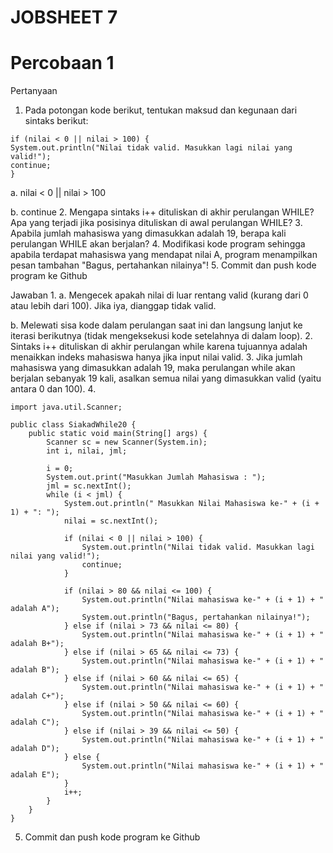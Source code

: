 # JOBSHEET 7
# Percobaan 1


Pertanyaan
1. Pada potongan kode berikut, tentukan maksud dan kegunaan dari sintaks berikut:
```
if (nilai < 0 || nilai > 100) {
System.out.println("Nilai tidak valid. Masukkan lagi nilai yang valid!");
continue;
}
```
a. nilai < 0 || nilai > 100 

b. continue 
2. Mengapa sintaks i++ dituliskan di akhir perulangan WHILE? Apa yang terjadi jika posisinya dituliskan di awal perulangan WHILE? 
3. Apabila jumlah mahasiswa yang dimasukkan adalah 19, berapa kali perulangan WHILE akan berjalan? 
4. Modifikasi kode program sehingga apabila terdapat mahasiswa yang mendapat nilai A, program menampilkan pesan tambahan "Bagus, pertahankan nilainya"!
5. Commit dan push kode program ke Github 


Jawaban
1. 
a. Mengecek apakah nilai di luar rentang valid (kurang dari 0 atau lebih dari 100). Jika iya, dianggap tidak valid.

b. Melewati sisa kode dalam perulangan saat ini dan langsung lanjut ke iterasi berikutnya (tidak mengeksekusi kode setelahnya di dalam loop).
2. Sintaks i++ dituliskan di akhir perulangan while karena tujuannya adalah menaikkan indeks mahasiswa hanya jika input nilai valid.
3. Jika jumlah mahasiswa yang dimasukkan adalah 19, maka perulangan while akan berjalan sebanyak 19 kali, asalkan semua nilai yang dimasukkan valid (yaitu antara 0 dan 100). 
4. 
```
import java.util.Scanner;

public class SiakadWhile20 {
    public static void main(String[] args) {
        Scanner sc = new Scanner(System.in);
        int i, nilai, jml;

        i = 0;
        System.out.print("Masukkan Jumlah Mahasiswa : ");
        jml = sc.nextInt();
        while (i < jml) {
            System.out.println(" Masukkan Nilai Mahasiswa ke-" + (i + 1) + ": ");
            nilai = sc.nextInt();

            if (nilai < 0 || nilai > 100) {
                System.out.println("Nilai tidak valid. Masukkan lagi nilai yang valid!");
                continue;
            }

            if (nilai > 80 && nilai <= 100) {
                System.out.println("Nilai mahasiswa ke-" + (i + 1) + " adalah A");
                System.out.println("Bagus, pertahankan nilainya!");
            } else if (nilai > 73 && nilai <= 80) {
                System.out.println("Nilai mahasiswa ke-" + (i + 1) + " adalah B+");
            } else if (nilai > 65 && nilai <= 73) {
                System.out.println("Nilai mahasiswa ke-" + (i + 1) + " adalah B");
            } else if (nilai > 60 && nilai <= 65) {
                System.out.println("Nilai mahasiswa ke-" + (i + 1) + " adalah C+");
            } else if (nilai > 50 && nilai <= 60) {
                System.out.println("Nilai mahasiswa ke-" + (i + 1) + " adalah C");
            } else if (nilai > 39 && nilai <= 50) {
                System.out.println("Nilai mahasiswa ke-" + (i + 1) + " adalah D");
            } else {
                System.out.println("Nilai mahasiswa ke-" + (i + 1) + " adalah E");
            }
            i++;
        }
    }
}
```
5. Commit dan push kode program ke Github 